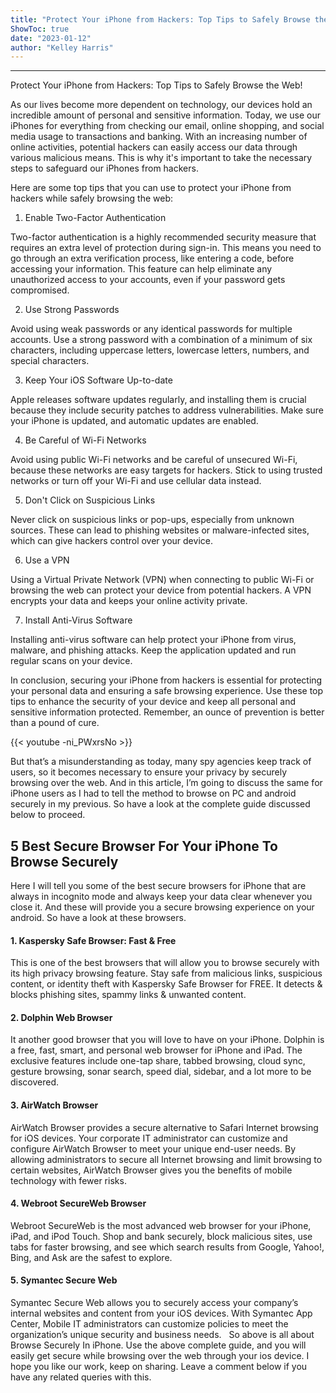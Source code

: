 ```yaml
---
title: "Protect Your iPhone from Hackers: Top Tips to Safely Browse the Web!"
ShowToc: true 
date: "2023-01-12"
author: "Kelley Harris"
---
```

*****
Protect Your iPhone from Hackers: Top Tips to Safely Browse the Web!

As our lives become more dependent on technology, our devices hold an incredible amount of personal and sensitive information. Today, we use our iPhones for everything from checking our email, online shopping, and social media usage to transactions and banking. With an increasing number of online activities, potential hackers can easily access our data through various malicious means. This is why it's important to take the necessary steps to safeguard our iPhones from hackers.

Here are some top tips that you can use to protect your iPhone from hackers while safely browsing the web:

1. Enable Two-Factor Authentication

Two-factor authentication is a highly recommended security measure that requires an extra level of protection during sign-in. This means you need to go through an extra verification process, like entering a code, before accessing your information. This feature can help eliminate any unauthorized access to your accounts, even if your password gets compromised.

2. Use Strong Passwords

Avoid using weak passwords or any identical passwords for multiple accounts. Use a strong password with a combination of a minimum of six characters, including uppercase letters, lowercase letters, numbers, and special characters.

3. Keep Your iOS Software Up-to-date

Apple releases software updates regularly, and installing them is crucial because they include security patches to address vulnerabilities. Make sure your iPhone is updated, and automatic updates are enabled.

4. Be Careful of Wi-Fi Networks

Avoid using public Wi-Fi networks and be careful of unsecured Wi-Fi, because these networks are easy targets for hackers. Stick to using trusted networks or turn off your Wi-Fi and use cellular data instead.

5. Don't Click on Suspicious Links

Never click on suspicious links or pop-ups, especially from unknown sources. These can lead to phishing websites or malware-infected sites, which can give hackers control over your device.

6. Use a VPN

Using a Virtual Private Network (VPN) when connecting to public Wi-Fi or browsing the web can protect your device from potential hackers. A VPN encrypts your data and keeps your online activity private.

7. Install Anti-Virus Software

Installing anti-virus software can help protect your iPhone from virus, malware, and phishing attacks. Keep the application updated and run regular scans on your device.

In conclusion, securing your iPhone from hackers is essential for protecting your personal data and ensuring a safe browsing experience. Use these top tips to enhance the security of your device and keep all personal and sensitive information protected. Remember, an ounce of prevention is better than a pound of cure.

{{< youtube -ni_PWxrsNo >}} 



But that’s a misunderstanding as today, many spy agencies keep track of users, so it becomes necessary to ensure your privacy by securely browsing over the web. And in this article, I’m going to discuss the same for iPhone users as I had to tell the method to browse on PC and android securely in my previous. So have a look at the complete guide discussed below to proceed.

 
## 5 Best Secure Browser For Your iPhone To Browse Securely


Here I will tell you some of the best secure browsers for iPhone that are always in incognito mode and always keep your data clear whenever you close it.
And these will provide you a secure browsing experience on your android. So have a look at these browsers.

 
#### 1. Kaspersky Safe Browser: Fast & Free


This is one of the best browsers that will allow you to browse securely with its high privacy browsing feature. Stay safe from malicious links, suspicious content, or identity theft with Kaspersky Safe Browser for FREE. It detects & blocks phishing sites, spammy links & unwanted content.

 
#### 2. Dolphin Web Browser


It another good browser that you will love to have on your iPhone. Dolphin is a free, fast, smart, and personal web browser for iPhone and iPad. The exclusive features include one-tap share, tabbed browsing, cloud sync, gesture browsing, sonar search, speed dial, sidebar, and a lot more to be discovered.

 
#### 3. AirWatch Browser


AirWatch Browser provides a secure alternative to Safari Internet browsing for iOS devices. Your corporate IT administrator can customize and configure AirWatch Browser to meet your unique end-user needs. By allowing administrators to secure all Internet browsing and limit browsing to certain websites, AirWatch Browser gives you the benefits of mobile technology with fewer risks.

 
#### 4. Webroot SecureWeb Browser


Webroot SecureWeb is the most advanced web browser for your iPhone, iPad, and iPod Touch. Shop and bank securely, block malicious sites, use tabs for faster browsing, and see which search results from Google, Yahoo!, Bing, and Ask are the safest to explore.

 
#### 5. Symantec Secure Web


Symantec Secure Web allows you to securely access your company’s internal websites and content from your iOS devices. With Symantec App Center, Mobile IT administrators can customize policies to meet the organization’s unique security and business needs.
 
So above is all about Browse Securely In iPhone. Use the above complete guide, and you will easily get secure while browsing over the web through your ios device. I hope you like our work, keep on sharing. Leave a comment below if you have any related queries with this.




